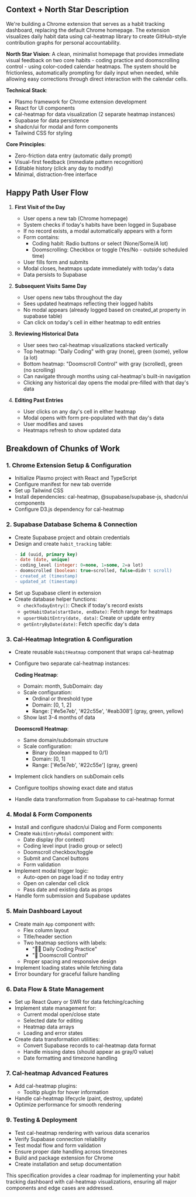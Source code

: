 ## Context + North Star Description

We're building a Chrome extension that serves as a habit tracking dashboard, replacing the default Chrome homepage. The extension visualizes daily habit data using cal-heatmap library to create GitHub-style contribution graphs for personal accountability.

**North Star Vision**: A clean, minimalist homepage that provides immediate visual feedback on two core habits - coding practice and doomscrolling control - using color-coded calendar heatmaps. The system should be frictionless, automatically prompting for daily input when needed, while allowing easy corrections through direct interaction with the calendar cells.

**Technical Stack**:
- Plasmo framework for Chrome extension development
- React for UI components
- cal-heatmap for data visualization (2 separate heatmap instances)
- Supabase for data persistence
- shadcn/ui for modal and form components
- Tailwind CSS for styling

**Core Principles**:
- Zero-friction data entry (automatic daily prompt)
- Visual-first feedback (immediate pattern recognition)
- Editable history (click any day to modify)
- Minimal, distraction-free interface

## Happy Path User Flow

1. **First Visit of the Day**
   - User opens a new tab (Chrome homepage)
   - System checks if today's habits have been logged in Supabase
   - If no record exists, a modal automatically appears with a form
   - Form contains:
     - Coding habit: Radio buttons or select (None/Some/A lot)
     - Doomscrolling: Checkbox or toggle (Yes/No - outside scheduled time)
   - User fills form and submits
   - Modal closes, heatmaps update immediately with today's data
   - Data persists to Supabase

2. **Subsequent Visits Same Day**
   - User opens new tabs throughout the day
   - Sees updated heatmaps reflecting their logged habits
   - No modal appears (already logged based on created_at property in supabase table)
   - Can click on today's cell in either heatmap to edit entries

3. **Reviewing Historical Data**
   - User sees two cal-heatmap visualizations stacked vertically
   - Top heatmap: "Daily Coding" with gray (none), green (some), yellow (a lot)
   - Bottom heatmap: "Doomscroll Control" with gray (scrolled), green (no scrolling)
   - Can navigate through months using cal-heatmap's built-in navigation
   - Clicking any historical day opens the modal pre-filled with that day's data

4. **Editing Past Entries**
   - User clicks on any day's cell in either heatmap
   - Modal opens with form pre-populated with that day's data
   - User modifies and saves
   - Heatmaps refresh to show updated data

## Breakdown of Chunks of Work

### 1. **Chrome Extension Setup & Configuration**
- Initialize Plasmo project with React and TypeScript
- Configure manifest for new tab override
- Set up Tailwind CSS
- Install dependencies: cal-heatmap, @supabase/supabase-js, shadcn/ui components
- Configure D3.js dependency for cal-heatmap

### 2. **Supabase Database Schema & Connection**
- Create Supabase project and obtain credentials
- Design and create `habit_tracking` table:
  ```sql
  - id (uuid, primary key)
  - date (date, unique)
  - coding_level (integer: 0=none, 1=some, 2=a lot)
  - doomscrolled (boolean: true=scrolled, false=didn't scroll)
  - created_at (timestamp)
  - updated_at (timestamp)
  ```
- Set up Supabase client in extension
- Create database helper functions:
  - `checkTodayEntry()`: Check if today's record exists
  - `getHabitData(startDate, endDate)`: Fetch range for heatmaps
  - `upsertHabitEntry(date, data)`: Create or update entry
  - `getEntryByDate(date)`: Fetch specific day's data

### 3. **Cal-Heatmap Integration & Configuration**
- Create reusable `HabitHeatmap` component that wraps cal-heatmap
- Configure two separate cal-heatmap instances:

  **Coding Heatmap**:
  - Domain: month, SubDomain: day
  - Scale configuration:
    - Ordinal or threshold type
    - Domain: [0, 1, 2]
    - Range: ['#e5e7eb', '#22c55e', '#eab308'] (gray, green, yellow)
  - Show last 3-4 months of data

  **Doomscroll Heatmap**:
  - Same domain/subdomain structure
  - Scale configuration:
    - Binary (boolean mapped to 0/1)
    - Domain: [0, 1]
    - Range: ['#e5e7eb', '#22c55e'] (gray, green)

- Implement click handlers on subDomain cells
- Configure tooltips showing exact date and status
- Handle data transformation from Supabase to cal-heatmap format

### 4. **Modal & Form Components**
- Install and configure shadcn/ui Dialog and Form components
- Create `HabitEntryModal` component with:
  - Date display (for context)
  - Coding level input (radio group or select)
  - Doomscroll checkbox/toggle
  - Submit and Cancel buttons
  - Form validation
- Implement modal trigger logic:
  - Auto-open on page load if no today entry
  - Open on calendar cell click
  - Pass date and existing data as props
- Handle form submission and Supabase updates

### 5. **Main Dashboard Layout**
- Create main `App` component with:
  - Flex column layout
  - Title/header section
  - Two heatmap sections with labels:
    - "🧑‍💻 Daily Coding Practice"
    - "📱 Doomscroll Control"
  - Proper spacing and responsive design
- Implement loading states while fetching data
- Error boundary for graceful failure handling

### 6. **Data Flow & State Management**
- Set up React Query or SWR for data fetching/caching
- Implement state management for:
  - Current modal open/close state
  - Selected date for editing
  - Heatmap data arrays
  - Loading and error states
- Create data transformation utilities:
  - Convert Supabase records to cal-heatmap data format
  - Handle missing dates (should appear as gray/0 value)
  - Date formatting and timezone handling

### 7. **Cal-heatmap Advanced Features**
- Add cal-heatmap plugins:
  - Tooltip plugin for hover information
- Handle cal-heatmap lifecycle (paint, destroy, update)
- Optimize performance for smooth rendering

### 9. **Testing & Deployment**
- Test cal-heatmap rendering with various data scenarios
- Verify Supabase connection reliability
- Test modal flow and form validation
- Ensure proper date handling across timezones
- Build and package extension for Chrome
- Create installation and setup documentation

This specification provides a clear roadmap for implementing your habit tracking dashboard with cal-heatmap visualizations, ensuring all major components and edge cases are addressed.
